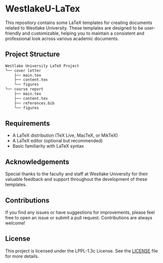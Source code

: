 # WestlakeU-LaTex
This repository contains some LaTeX templates for creating documents related to Westlake University. These templates are designed to be user-friendly and customizable, helping you to maintain a consistent and professional look across various academic documents.


## Project Structure
```markdown
Westlake University LaTeX Project
└── cover letter
    ├── main.tex
    ├── content.tex
    └── figures
└── course report
    ├── main.tex
    ├── content.tex
    ├── references.bib
    └── figures
```


## Requirements
- A LaTeX distribution (TeX Live, MacTeX, or MikTeX)
- A LaTeX editor (optional but recommended)
- Basic familiarity with LaTeX syntax


## Acknowledgements
Special thanks to the faculty and staff at Westlake University for their valuable feedback and support throughout the development of these templates.


## Contributions
If you find any issues or have suggestions for improvements, please feel free to open an issue or submit a pull request. Contributions are always welcome!


## License
This project is licensed under the LPPL-1.3c License. See the [LICENSE](LICENSE) file for more details.